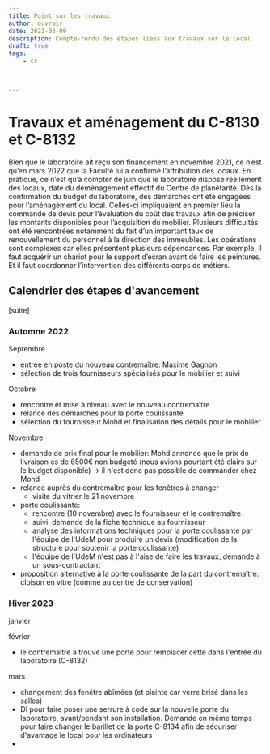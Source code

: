 ```yaml
---
title: Point sur les travaux
author: ouvroir
date: 2023-03-09
description: Compte-rendu des étapes liées aux travaux sur le local
draft: true
tags:
    - cr



---
```


# Travaux et aménagement du C-8130 et C-8132







Bien que le laboratoire ait reçu son financement en novembre 2021, ce n’est qu’en mars 2022 que la Faculté lui a confirmé l’attribution des locaux. En pratique, ce n’est qu’à compter de juin que le laboratoire dispose réellement des locaux, date du déménagement effectif du Centre de planétarité. Dès la confirmation du budget du laboratoire, des démarches ont été engagées pour l’aménagement du local. Celles-ci impliquaient en premier lieu la commande de devis pour l’évaluation du coût des travaux afin de préciser les montants disponibles pour l’acquisition du mobilier. Plusieurs difficultés ont été rencontrées notamment du fait d’un important taux de renouvellement du personnel à la direction des immeubles. Les opérations sont complexes car elles présentent plusieurs dépendances. Par exemple, il faut acquérir un chariot pour le support d’écran avant de faire les peintures. Et il faut coordonner l’intervention des différents corps de métiers.




## Calendrier des étapes d'avancement

[suite]

### Automne 2022

Septembre

- entrée en poste du nouveau contremaître: Maxime Gagnon
- sélection de trois fournisseurs spécialisés pour le mobilier et suivi

Octobre

- rencontre et mise à niveau avec le nouveau contremaître
- relance des démarches pour la porte coulissante
- sélection du fournisseur Mohd et finalisation des détails pour le mobilier

Novembre

- demande de prix final pour le mobilier: Mohd annonce que le prix de livraison es de 6500€ non budgeté (nous avions pourtant été clairs sur le budget disponible) → il n'est donc pas possible de commander chez Mohd
- relance auprès du contremaître pour les fenêtres à changer
  - visite du vitrier le 21 novembre
- porte coulissante: 
  - rencontre (10 novembre) avec le fournisseur et le contremaître
  - suivi: demande de la fiche technique au fournisseur
  - analyse des informations techniques pour la porte coulissante par l'équipe de l'UdeM pour produire un devis (modification de la structure pour soutenir la porte coulissante)
  - l'équipe de l'UdeM n'est pas à l'aise de faire les travaux, demande à un sous-contractant
- proposition alternative à la porte coulissante de la part du contremaître: cloison en vitre (comme au centre de conservation)







### Hiver 2023

janvier

février 

- le contremaître a trouvé une porte pour remplacer cette dans l'entrée du laboratoire (C-8132)

mars

- changement des fenêtre abîmées (et plainte car verre brisé dans les salles)
- DI pour faire poser une serrure à code sur la nouvelle porte du laboratoire, avant/pendant son installation. Demande en même temps pour faire changer le barillet de la porte C-8134 afin de sécuriser d'avantage le local pour les ordinateurs
- 
